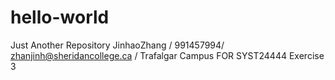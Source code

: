 # hello-world
Just Another Repository
JinhaoZhang / 991457994/ zhanjinh@sheridancollege.ca / Trafalgar Campus FOR SYST24444 Exercise 3
